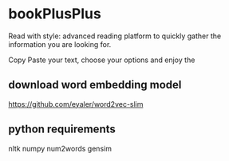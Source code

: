 # bookPlusPlus
Read with style: advanced reading platform to quickly gather the information you are looking for. 

Copy Paste your text, choose your options and enjoy the 
## download word embedding model 
https://github.com/eyaler/word2vec-slim
## python requirements
nltk
numpy
num2words
gensim
